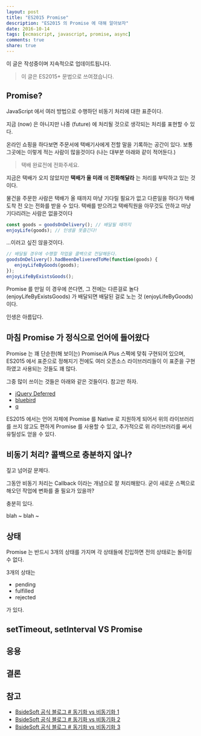 ```yaml
---
layout: post
title: "ES2015 Promise"
description: "ES2015 의 Promise 에 대해 알아보자"
date: 2016-10-14
tags: [ecmascript, javascript, promise, async]
comments: true
share: true
---
```


<div class="draft">
    <i class="fa fa-warning" aria-hidden="true"></i>
    <span>이 글은 작성중이며 지속적으로 업데이트됩니다.</span>
</div>

> 이 글은 ES2015+ 문법으로 쓰여졌습니다.

## Promise?

JavaScript 에서 여러 방법으로 수행하던 비동기 처리에 대한 표준이다.

지금 (now) 은 아니지만 나중 (future) 에 처리될 것으로 생각되는 처리를 표현할 수 있다.

온라인 쇼핑을 하다보면 주문서에 택배기사에게 전할 말을 기록하는 공간이 있다. 보통 그곳에는 이렇게 적는 사람이 많을것이다 (나는 대부분 아래와 같이 적어둔다.)

> 택배 완료전에 전화주세요.

지금은 택배가 오지 않았지만 **택배가 올 미래** 에 **전화해달라** 는 처리를 부탁하고 있는 것이다.

물건을 주문한 사람은 택배가 올 때까지 마냥 기다릴 필요가 없고 다른일을 하다가 택배 도착 전 오는 전화를 받을 수 있다. 택배를 받으려고 택배직원을 아무것도 안하고 마냥 기다리려는 사람은 없을것이다

```javascript
const goods = goodsOnDelivery(); // 배달될 때까지
enjoyLife(goods); // 인생을 못즐긴다!
```

...이러고 싶진 않을것이다.

```javascript
// 배달될 경우에 수행할 작업을 콜백으로 전달해둔다.
goodsOnDelivery().hadBeenDeliveredToMe(function(goods) {
   enjoyLifeByGoods(goods); 
});
enjoyLifeByExistsGoods();
```

Promise 를 만일 이 경우에 쓴다면, 그 전에는 다른걸로 놀다 (enjoyLifeByExistsGoods) 가 배달되면 배달된 걸로 노는 것 (enjoyLifeByGoods) 이다. 

인생은 아름답다.

## 마침 Promise 가 정식으로 언어에 들어왔다

Promise 는 꽤 단순한(해 보이는) Promise/A Plus 스펙에 맞춰 구현되어 있으며, ES2015 에서 표준으로 정해지기 전에도 여러 오픈소스 라이브러리들이 이 표준을 구현하였고 사용되는 것들도 꽤 많다.

그중 많이 쓰이는 것들은 아래와 같은 것들이다. 참고만 하자.

- <a href="https://api.jquery.com/category/deferred-object/" target="_blank">jQuery Deferred</a>
- <a href="https://github.com/petkaantonov/bluebird/" target="_blank">bluebird</a>
- <a href="https://github.com/kriskowal/q" target="_blank">q</a>

ES2015 에서는 언어 자체에 Promise 를 Native 로 지원하게 되어서 위의 라이브러리를 쓰지 않고도  편하게 Promise 를 사용할 수 있고, 추가적으로 위 라이브러리를 써서 유틸성도 얻을 수 있다.

## 비동기 처리? 콜백으로 충분하지 않나?

짚고 넘어갈 문제다.

그동안 비동기 처리는 Callback 이라는 개념으로 잘 처리해왔다. 굳이 새로운 스펙으로 해오던 작업에 변화를 줄 필요가 있을까?

충분히 있다.

blah ~ blah ~

## 상태

Promise 는 반드시 3개의 상태를 가지며 각 상태들에 진입하면 전의 상태로는 돌이킬 수 없다.

3개의 상태는

- pending
- fulfilled
- rejected

가 있다.

## setTimeout, setInterval VS Promise

## 응용

## 결론

## 참고
- <a href="http://www.bsidesoft.com/?p=399" target="_blank">BsideSoft 공식 블로그 # 동기화 vs 비동기화 1</a>
- <a href="http://www.bsidesoft.com/?p=414" target="_blank">BsideSoft 공식 블로그 # 동기화 vs 비동기화 2</a>
- <a href="http://www.bsidesoft.com/?p=423" target="_blank">BsideSoft 공식 블로그 # 동기화 vs 비동기화 3</a>